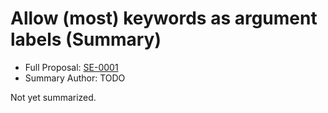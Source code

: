 # Allow (most) keywords as argument labels (Summary)

* Full Proposal: [SE-0001](https://github.com/apple/swift-evolution/blob/main/proposals/0001-keywords-as-argument-labels.md)
* Summary Author: TODO

Not yet summarized.
